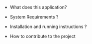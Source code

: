 - What does this application?

- System Requirements ?

- Installation and running instructions ?

- How to contribute to the project